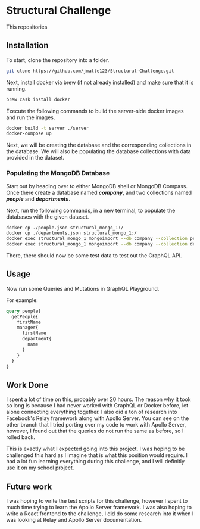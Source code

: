 # Structural Challenge

This repositories 

## Installation

To start, clone the repository into a folder.

```bash
git clone https://github.com/jmatte123/Structural-Challenge.git
```

Next, install docker via brew (if not already installed) and make sure that it is running.

```bash
brew cask install docker
```

Execute the following commands to build the server-side docker images and run the images.

```bash
docker build -t server ./server 
docker-compose up
```
Next, we will be creating the database and the corresponding collections in the database. We will also be populating the database collections with data provided in the dataset.

### Populating the MongoDB Database

Start out by heading over to either MongoDB shell or MongoDB Compass.  Once there create a database named ***company***, and two collections named ***people*** and ***departments***.

Next, run the following commands, in a new terminal, to populate the databases with the given dataset.

```bash
docker cp ./people.json structural_mongo_1:/
docker cp ./departments.json structural_mongo_1:/
docker exec structural_mongo_1 mongoimport --db company --collection people --file ./people.json --jsonArray
docker exec structural_mongo_1 mongoimport --db company --collection departments --file ./departments.json --jsonArray
```

There, there should now be some test data to test out the GraphQL API.

## Usage

Now run some Queries and Mutations in GraphQL Playground.

For example: 
```graphql
query people{
  getPeople{
    firstName
    manager{
      firstName
      department{
        name
      }
    }
  }
}
```

## Work Done
I spent a lot of time on this, probably over 20 hours.  The reason why it took so long is because I had never worked with GraphQL or Docker before, let alone connecting everything together.  I also did a ton of research into Facebook's Relay framework along with Apollo Server. You can see on the other branch that I tried porting over my code to work with Apollo Server, however, I found out that the queries do not run the same as before, so I rolled back.

This is exactly what I expected going into this project. I was hoping to be challenged this hard as I imagine that is what this position would require.  I had a lot fun learning everything during this challenge, and I will definitly use it on my school project.

## Future work
I was hoping to write the test scripts for this challenge, however I spent to much time trying to learn the Apollo Server framework.  I was also hoping to write a React frontend to the challenge, I did do some research into it when I was looking at Relay and Apollo Server documentation.
